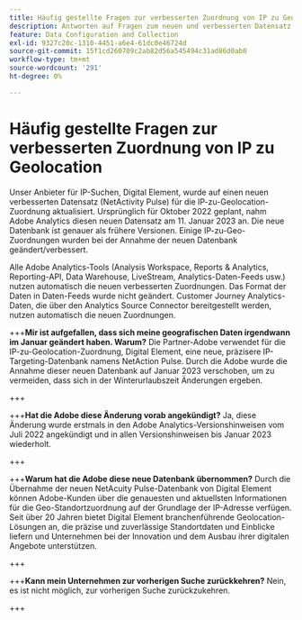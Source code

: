 ```yaml
---
title: Häufig gestellte Fragen zur verbesserten Zuordnung von IP zu Geolocation
description: Antworten auf Fragen zum neuen und verbesserten Datensatz (NetAction Pulse) für die IP-zu-Geolocation-Zuordnung.
feature: Data Configuration and Collection
exl-id: 9327c20c-1310-4451-a6e4-61dc0e46724d
source-git-commit: 15f1cd260709c2ab82d56a545494c31ad86d0ab0
workflow-type: tm+mt
source-wordcount: '291'
ht-degree: 0%

---
```


# Häufig gestellte Fragen zur verbesserten Zuordnung von IP zu Geolocation

Unser Anbieter für IP-Suchen, Digital Element, wurde auf einen neuen verbesserten Datensatz (NetActivity Pulse) für die IP-zu-Geolocation-Zuordnung aktualisiert. Ursprünglich für Oktober 2022 geplant, nahm Adobe Analytics diesen neuen Datensatz am 11. Januar 2023 an. Die neue Datenbank ist genauer als frühere Versionen. Einige IP-zu-Geo-Zuordnungen wurden bei der Annahme der neuen Datenbank geändert/verbessert.

Alle Adobe Analytics-Tools (Analysis Workspace, Reports &amp; Analytics, Reporting-API, Data Warehouse, LiveStream, Analytics-Daten-Feeds usw.) nutzen automatisch die neuen verbesserten Zuordnungen. Das Format der Daten in Daten-Feeds wurde nicht geändert. Customer Journey Analytics-Daten, die über den Analytics Source Connector bereitgestellt werden, nutzen automatisch die neuen Zuordnungen.

+++**Mir ist aufgefallen, dass sich meine geografischen Daten irgendwann im Januar geändert haben.  Warum?**
Die Partner-Adobe verwendet für die IP-zu-Geolocation-Zuordnung, Digital Element, eine neue, präzisere IP-Targeting-Datenbank namens NetAction Pulse. Durch die Adobe wurde die Annahme dieser neuen Datenbank auf Januar 2023 verschoben, um zu vermeiden, dass sich in der Winterurlaubszeit Änderungen ergeben.

+++

+++**Hat die Adobe diese Änderung vorab angekündigt?**
Ja, diese Änderung wurde erstmals in den Adobe Analytics-Versionshinweisen vom Juli 2022 angekündigt und in allen Versionshinweisen bis Januar 2023 wiederholt.

+++

+++**Warum hat die Adobe diese neue Datenbank übernommen?**
Durch die Übernahme der neuen NetAcuity Pulse-Datenbank von Digital Element können Adobe-Kunden über die genauesten und aktuellsten Informationen für die Geo-Standortzuordnung auf der Grundlage der IP-Adresse verfügen. Seit über 20 Jahren bietet Digital Element branchenführende Geolocation-Lösungen an, die präzise und zuverlässige Standortdaten und Einblicke liefern und Unternehmen bei der Innovation und dem Ausbau ihrer digitalen Angebote unterstützen.

+++

+++**Kann mein Unternehmen zur vorherigen Suche zurückkehren?**
Nein, es ist nicht möglich, zur vorherigen Suche zurückzukehren.

+++
